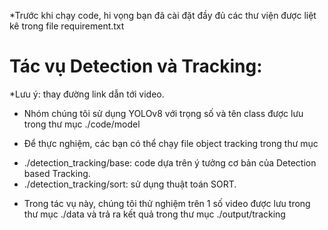 *Trước khi chạy code, hi vọng bạn đã cài đặt đầy đủ các thư viện được liệt kê trong file requirement.txt

# Tác vụ Detection và Tracking:
*Lưu ý: thay đường link dẫn tới video.
- Nhóm chúng tôi sử dụng YOLOv8 với trọng số và tên class được lưu trong thư mục ./code/model

- Để thực nghiệm, các bạn có thể chạy file object tracking trong thư mục
+ ./detection_tracking/base: code dựa trên ý tưởng cơ bản của Detection based Tracking.
+ ./detection_tracking/sort: sử dụng thuật toán SORT.

- Trong tác vụ này, chúng tôi thử nghiệm trên 1 số video được lưu trong thư mục ./data và trả ra kết quả trong thư mục ./output/tracking

